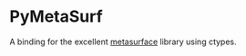 PyMetaSurf
==========

A binding for the excellent [metasurface](http://nuclear.mutantstargoat.com/sw/metasurf) library using ctypes.
